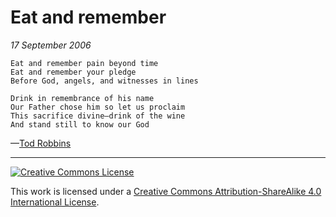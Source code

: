 # Eat and remember
_17 September 2006_
```
Eat and remember pain beyond time
Eat and remember your pledge
Before God, angels, and witnesses in lines

Drink in remembrance of his name
Our Father chose him so let us proclaim
This sacrifice divine—drink of the wine
And stand still to know our God
```
—[Tod Robbins](http://todrobbins.com)

---

<a rel="license" href="http://creativecommons.org/licenses/by-sa/4.0/">
<img alt="Creative Commons License" style="border-width:0" src="https://i.creativecommons.org/l/by-sa/4.0/88x31.png" /></a><br />

This work is licensed under a <a rel="license" href="http://creativecommons.org/licenses/by-sa/4.0/">Creative Commons Attribution-ShareAlike 4.0 International License</a>.